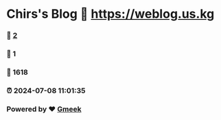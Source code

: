 # Chirs's Blog :link: https://weblog.us.kg 
### :page_facing_up: [2](https://weblog.us.kg/tag.html) 
### :speech_balloon: 1 
### :hibiscus: 1618 
### :alarm_clock: 2024-07-08 11:01:35 
### Powered by :heart: [Gmeek](https://github.com/Meekdai/Gmeek)
